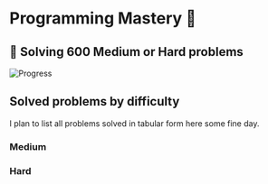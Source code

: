 # Programming Mastery :punch:

## :goal_net:  Solving 600 Medium or Hard problems 

![Progress](https://progress-bar.dev/113/?scale=600&title=InterviewGod&width=500&color=babaca&suffix=+problems+solved)

## Solved problems by difficulty
I plan to list all problems solved in tabular form here some fine day.

### Medium

### Hard


